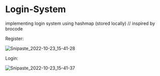# Login-System
implementing login system using hashmap (stored locally) // inspired by brocode

Register: 

![Snipaste_2022-10-23_15-41-28](https://user-images.githubusercontent.com/98570636/197414545-79a58185-4e95-4d29-af84-3e5664c04dbd.png)

Login: 

![Snipaste_2022-10-23_15-41-37](https://user-images.githubusercontent.com/98570636/197414549-a6506ffe-4b7a-4e38-993b-3f3bd52ebd87.png)

